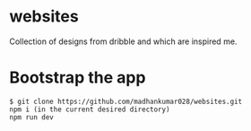 # websites

Collection of designs from dribble and which are inspired me.

# Bootstrap the app
```
$ git clone https://github.com/madhankumar028/websites.git
npm i (in the current desired directory)
npm run dev
